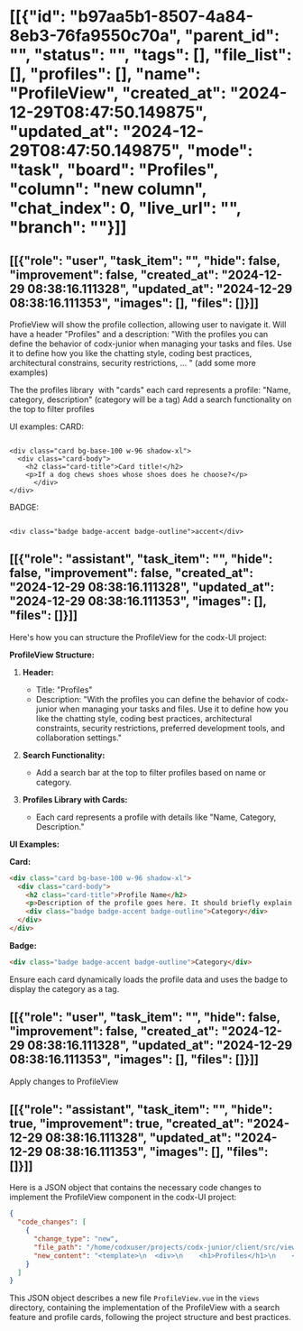 # [[{"id": "b97aa5b1-8507-4a84-8eb3-76fa9550c70a", "parent_id": "", "status": "", "tags": [], "file_list": [], "profiles": [], "name": "ProfileView", "created_at": "2024-12-29T08:47:50.149875", "updated_at": "2024-12-29T08:47:50.149875", "mode": "task", "board": "Profiles", "column": "new column", "chat_index": 0, "live_url": "", "branch": ""}]]
## [[{"role": "user", "task_item": "", "hide": false, "improvement": false, "created_at": "2024-12-29 08:38:16.111328", "updated_at": "2024-12-29 08:38:16.111353", "images": [], "files": []}]]
ProfieView will show the profile collection, allowing user to navigate it.
Will have a header "Profiles" and a description: "With the profiles you can define the behavior of codx-junior when managing your tasks and files. Use it to define how you like the chatting style, coding best practices, architectural constrains, security restrictions, ... " (add some more examples)

The the profiles library  with "cards" each card represents a profile: "Name, category, description" (category will be a tag)
Add a search functionality on the top to filter profiles

UI examples:
CARD:
```

<div class="card bg-base-100 w-96 shadow-xl">
  <div class="card-body">
    <h2 class="card-title">Card title!</h2>
    <p>If a dog chews shoes whose shoes does he choose?</p>
      </div>
</div>
```


BADGE:
```htlml

<div class="badge badge-accent badge-outline">accent</div>
```
## [[{"role": "assistant", "task_item": "", "hide": false, "improvement": false, "created_at": "2024-12-29 08:38:16.111328", "updated_at": "2024-12-29 08:38:16.111353", "images": [], "files": []}]]
Here's how you can structure the ProfileView for the codx-UI project:

**ProfileView Structure:**

1. **Header:**
   - Title: "Profiles"
   - Description: "With the profiles you can define the behavior of codx-junior when managing your tasks and files. Use it to define how you like the chatting style, coding best practices, architectural constraints, security restrictions, preferred development tools, and collaboration settings."

2. **Search Functionality:**
   - Add a search bar at the top to filter profiles based on name or category.

3. **Profiles Library with Cards:**
   - Each card represents a profile with details like "Name, Category, Description."

**UI Examples:**

**Card:**
```html
<div class="card bg-base-100 w-96 shadow-xl">
  <div class="card-body">
    <h2 class="card-title">Profile Name</h2>
    <p>Description of the profile goes here. It should briefly explain what this profile is all about.</p>
    <div class="badge badge-accent badge-outline">Category</div>
  </div>
</div>
```

**Badge:**
```html
<div class="badge badge-accent badge-outline">Category</div>
```

Ensure each card dynamically loads the profile data and uses the badge to display the category as a tag.
## [[{"role": "user", "task_item": "", "hide": false, "improvement": false, "created_at": "2024-12-29 08:38:16.111328", "updated_at": "2024-12-29 08:38:16.111353", "images": [], "files": []}]]
Apply changes to ProfileView
## [[{"role": "assistant", "task_item": "", "hide": true, "improvement": true, "created_at": "2024-12-29 08:38:16.111328", "updated_at": "2024-12-29 08:38:16.111353", "images": [], "files": []}]]
Here is a JSON object that contains the necessary code changes to implement the ProfileView component in the codx-UI project:

```json
{
  "code_changes": [
    {
      "change_type": "new",
      "file_path": "/home/codxuser/projects/codx-junior/client/src/views/ProfileView.vue",
      "new_content": "<template>\n  <div>\n    <h1>Profiles</h1>\n    <p>With the profiles you can define the behavior of codx-junior when managing your tasks and files. Use it to define how you like the chatting style, coding best practices, architectural constraints, security restrictions, preferred development tools, and collaboration settings.</p>\n    <input type=\"text\" placeholder=\"Search profiles\" v-model=\"searchQuery\" class=\"input input-bordered w-full max-w-xs mb-4\" />\n    <div class=\"grid grid-cols-1 md:grid-cols-2 lg:grid-cols-3 gap-4\">\n      <div v-for=\"profile in filteredProfiles\" :key=\"profile.name\" class=\"card bg-base-100 w-96 shadow-xl\">\n        <div class=\"card-body\">\n          <h2 class=\"card-title\">{{ profile.name }}</h2>\n          <p>{{ profile.description }}</p>\n          <div class=\"badge badge-accent badge-outline\">{{ profile.category }}</div>\n        </div>\n      </div>\n    </div>\n  </div>\n</template>\n\n<script>\nexport default {\n  data() {\n    return {\n      searchQuery: '',\n      profiles: [\n        { name: 'Default', category: 'General', description: 'The default profile for general purposes.' },\n        { name: 'Secure', category: 'Security', description: 'Profile focused on security best practices.' },\n        { name: 'Collaborative', category: 'Collaboration', description: 'Profile for enhancing team collaboration.' }\n      ]\n    };\n  },\n  computed: {\n    filteredProfiles() {\n      return this.profiles.filter(profile =>\n        profile.name.toLowerCase().includes(this.searchQuery.toLowerCase()) ||\n        profile.category.toLowerCase().includes(this.searchQuery.toLowerCase())\n      );\n    }\n  }\n};\n</script>\n\n<style scoped>\n.input {\n  margin-bottom: 1rem;\n}\n</style>\n"
    }
  ]
}
```

This JSON object describes a new file `ProfileView.vue` in the `views` directory, containing the implementation of the ProfileView with a search feature and profile cards, following the project structure and best practices.